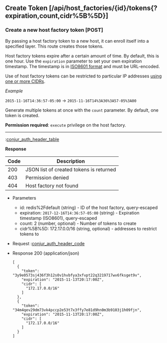 ## Create Token [/api/host_factories/{id}/tokens{?expiration,count,cidr%5B%5D}]

### Create a new host factory token [POST]

By passing a host factory token to a new host, it can enroll itself into a specified layer. 
This route creates those tokens.

Host factory tokens expire after a certain amount of time. By default, this is one hour. Use the
`expiration` parameter to set your own expiration timestamp. The timestamp is in 
[ISO8601 format](http://ruby-doc.org/stdlib-2.1.1/libdoc/time/rdoc/Time.html#class-Time-label-Converting+to+a+String)
and must be URL-encoded.

Use of host factory tokens can be restricted to particular IP addresses [using one or more CIDRs](https://developer.conjur.net/reference/services/host_factory/#cidr-restricted-tokens).

*Example*

`2015-11-16T14:36:57-05:00` -> `2015-11-16T14%3A36%3A57-05%3A00`

Generate multiple tokens at once with the `count` parameter. By default, one token is created.

**Permission required**: `execute` privilege on the host factory.

---

:[conjur_auth_header_table](partials/conjur_auth_header_table.md)

**Response**

|Code|Description|
|----|-----------|
|200|JSON list of created tokens is returned|
|403|Permission denied|
|404|Host factory not found|

+ Parameters
    + id: redis%2Fdefault (string) - ID of the host factory, query-escaped
    + expiration: `2017-12-16T14:36:57-05:00` (string) - Expiration timestamp (ISO8601), query-escaped
    + count: 2 (number, optional) - Number of tokens to create
    + cidr%5B%5D: 172.17.0.0/16 (string, optional) - addresses to restrict tokens to

+ Request
    :[conjur_auth_header_code](partials/conjur_auth_header_code.md)

+ Response 200 (application/json)

    ```
    [
      {
        "token": "3y9e0573sj436f3h12s0v1hvbfya3xfvpt22q3219717wv6fksget9v",
        "expiration": "2015-11-13T20:17:00Z",
        "cidr": [
          "172.17.0.0/16"
        ]
      },
      {
        "token": "34m4qev29dm73vk4pccp2e53t7x3ffy7e81d9hn0m3b9103j1h09fjn",
        "expiration": "2015-11-13T20:17:00Z",
        "cidr": [
          "172.17.0.0/16"
        ]
      }
    ]
    ```
